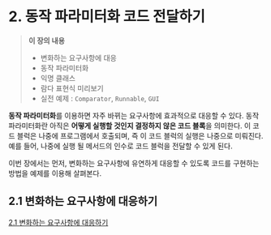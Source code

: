 # 2. 동작 파라미터화 코드 전달하기

>**이 장의 내용**
>
>- 변화하는 요구사항에 대응
>- 동작 파라미터화
>- 익명 클래스
>- 람다 표현식 미리보기
>- 실전 예제 : `Comparator`, `Runnable`, `GUI`

**동작 파라미터화**를 이용하면 자주 바뀌는 요구사항에 효과적으로 대응할 수 있다. 동작 파라미터화란 아직은 **어떻게 실행할 것인지 결정하지 않은 코드 블록**을 의미한다. 이 코드 블럭은 나중에 프로그램에서 호출되며, 즉 이 코드 블럭의 실행은 나중으로 미뤄진다. 예를 들어, 나중에 실행 될 메서드의 인수로 코드 블럭을 전달할 수 있게 된다.

이번 장에서는 먼저, 변화하는 요구사항에 유연하게 대응할 수 있도록 코드를 구현하는 방법을 예제를 이용해 살펴본다. 

## 2.1 변화하는 요구사항에 대응하기

[2.1 변화하는 요구사항에 대응하기](https://github.com/zangsu/study-note/blob/main/Language/Java/%EB%AA%A8%EB%8D%98%20%EC%9E%90%EB%B0%94%20%EC%9D%B8%20%EC%95%A1%EC%85%98/2.%20%EB%8F%99%EC%9E%91%20%ED%8C%8C%EB%9D%BC%EB%AF%B8%ED%84%B0%ED%99%94%20%EC%BD%94%EB%93%9C%20%EC%A0%84%EB%8B%AC%ED%95%98%EA%B8%B0/2.1%20%EB%B3%80%ED%99%94%ED%95%98%EB%8A%94%20%EC%9A%94%EA%B5%AC%EC%82%AC%ED%95%AD%EC%97%90%20%EB%8C%80%EC%9D%91%ED%95%98%EA%B8%B0.md)


